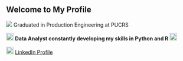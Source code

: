 ## Welcome to My Profile

<img src="https://www.google.com/url?sa=i&url=https%3A%2F%2Fpt.wikipedia.org%2Fwiki%2FPontif%25C3%25ADcia_Universidade_Cat%25C3%25B3lica_do_Rio_Grande_do_Sul&psig=AOvVaw1HGF9qlXua9wsC3I8APNWV&ust=1723568084044000&source=images&cd=vfe&opi=89978449&ved=0CBQQjRxqFwoTCJD-oM3174cDFQAAAAAdAAAAABAm"/> Graduated in Production Engineering at PUCRS

<img src="https://cdn.jsdelivr.net/gh/devicons/devicon@latest/icons/r/r-original.svg" width="20px"/> **Data Analyst constantly developing my skills in Python and R** <img src="https://cdn.jsdelivr.net/gh/devicons/devicon@latest/icons/python/python-original.svg" width="20px"/>
          
          
          
<img src="https://cdn.jsdelivr.net/gh/devicons/devicon@latest/icons/linkedin/linkedin-original.svg"
                        width="20px"/> [LinkedIn Profile](https://www.linkedin.com/in/vitor-marinho-kalil-a141a1198/) 
          

<!--
**VitorMarinhoKalil/VitorMarinhoKalil** is a ✨ _special_ ✨ repository because its `README.md` (this file) appears on your GitHub profile.

Here are some ideas to get you started:

- 🔭 I’m currently working on ...
- 🌱 I’m currently learning ...
- 👯 I’m looking to collaborate on ...
- 🤔 I’m looking for help with ...
- 💬 Ask me about ...
- 📫 How to reach me: ...
- 😄 Pronouns: ...
- ⚡ Fun fact: ...
-->

<!-- INFO
# ou ## para tamanhos de letra
*x* para italico **x** para negrito e ***x*** para os dois
- para lista 1. para lista enumerada
[Texto da imagem](link da imagem)
![Texto da imagem](link)
`crase`para colocar código em linha e ```para blocos```
> Texto da citação
-------------------- para fazer linhas
| xxxx | xxxx |
|------|------| para criar cabeçlho

[x] ou [] para checklist
 -->
